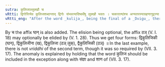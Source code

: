 ```yaml
---
sutra: कुलिजाल्लुक्खौ च
vRtti: द्विगोरित्येव कुलिजशब्दान्ताद् द्विगोः संभवत्यादिष्वर्थेषु लुक्खौ भवतः । चकारात्ष्ठंश्च अन्यतरस्याग्रहणानुवृत्त्या लुगपि विकल्प्यते ॥
vRtti_eng: "After the word _kulija_, being the final of a _Dvigu_, there is optionally the elision of the above affixes, or the adding of the affix ख (इन), in the sense of 'what can hold that &c'"
---
```

By च the affix ष्ठन् is also added. The elision being optional, the affix ठञ् (V. I. 18) may optionally be elided by (V. 1. 28). Thus we get four forms: द्विकुलिजिकी (ष्ठन्), द्विकुलिजीना (ख), द्विकुलिजा (ठञ् लुक्), द्वैकुलिजिकी (ठञ्) ॥ In the last example, there is not _vriddhi_ of the second term, though it was so required by (VII. 3. 17). The anomaly is explained by holding that the word कुलिज should be included in the exception along with संज्ञा and शाण of (VII. 3. 17).
